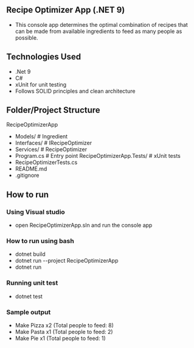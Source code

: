 ## Recipe Optimizer App (.NET 9)
- This console app determines the optimal combination of recipes that can be made from available ingredients to feed as many people as possible.
## Technologies Used
- .Net 9
- C#
- xUnit for unit testing
- Follows SOLID principles and clean architecture
  
## Folder/Project Structure
RecipeOptimizerApp
  - Models/ # Ingredient
  - Interfaces/ # IRecipeOptimizer
  - Services/ # RecipeOptimizer 
  - Program.cs # Entry point
RecipeOptimizerApp.Tests/ # xUnit tests
  - RecipeOptimizerTests.cs
  - README.md
  - .gitignore

## How to run
### Using Visual studio
- open RecipeOptimizerApp.sln and run the console app
### How to run using bash
- dotnet build
- dotnet run --project RecipeOptimizerApp
- dotnet run
### Running unit test 
- dotnet test
### Sample output
- Make Pizza x2 (Total people to feed: 8)
- Make Pasta x1 (Total people to feed: 2)
- Make Pie x1 (Total people to feed: 1)

